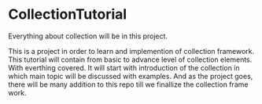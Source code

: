 # CollectionTutorial
Everything about collection will be in this project.

This is a project in order to learn and implemention of collection framework.
This tutorial will contain from basic to advance level of collection elements.
With everthing covered.
It will start with introduction of the collection in which main topic will be discussed with examples.
And as the project goes, there will be many addition to this repo till we finallize the collection frame work.
